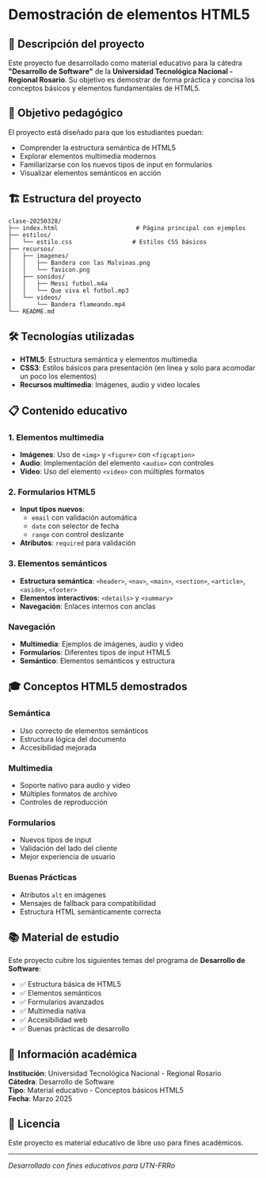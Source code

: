 # Demostración de elementos HTML5

## 📖 Descripción del proyecto

Este proyecto fue desarrollado como material educativo para la cátedra **"Desarrollo de Software"** de la **Universidad Tecnológica Nacional - Regional Rosario**. Su objetivo es demostrar de forma práctica y concisa los conceptos básicos y elementos fundamentales de HTML5.

## 🎯 Objetivo pedagógico

El proyecto está diseñado para que los estudiantes puedan:
- Comprender la estructura semántica de HTML5
- Explorar elementos multimedia modernos
- Familiarizarse con los nuevos tipos de input en formularios
- Visualizar elementos semánticos en acción

## 🏗️ Estructura del proyecto

```
clase-20250328/
├── index.html                      # Página principal con ejemplos
├── estilos/
│   └── estilo.css                 # Estilos CSS básicos
├── recursos/
│   ├── imagenes/
│   │   ├── Bandera con las Malvinas.png
│   │   └── favicon.png
│   ├── sonidos/
│   │   ├── Messi futbol.m4a
│   │   └── Que viva el futbol.mp3
│   └── videos/
│       └── Bandera flameando.mp4
└── README.md
```

## 🛠️ Tecnologías utilizadas

- **HTML5**: Estructura semántica y elementos multimedia
- **CSS3**: Estilos básicos para presentación (en línea y solo para acomodar un poco los elementos)
- **Recursos multimedia**: Imágenes, audio y video locales

## 📋 Contenido educativo

### 1. Elementos multimedia
- **Imágenes**: Uso de `<img>` y `<figure>` con `<figcaption>`
- **Audio**: Implementación del elemento `<audio>` con controles
- **Video**: Uso del elemento `<video>` con múltiples formatos

### 2. Formularios HTML5
- **Input tipos nuevos**: 
  - `email` con validación automática
  - `date` con selector de fecha
  - `range` con control deslizante
- **Atributos**: `required` para validación

### 3. Elementos semánticos
- **Estructura semántica**: `<header>`, `<nav>`, `<main>`, `<section>`, `<article>`, `<aside>`, `<footer>`
- **Elementos interactivos**: `<details>` y `<summary>`
- **Navegación**: Enlaces internos con anclas

### Navegación
- **Multimedia**: Ejemplos de imágenes, audio y video
- **Formularios**: Diferentes tipos de input HTML5
- **Semántico**: Elementos semánticos y estructura

## 🎓 Conceptos HTML5 demostrados

### Semántica
- Uso correcto de elementos semánticos
- Estructura lógica del documento
- Accesibilidad mejorada

### Multimedia
- Soporte nativo para audio y video
- Múltiples formatos de archivo
- Controles de reproducción

### Formularios
- Nuevos tipos de input
- Validación del lado del cliente
- Mejor experiencia de usuario

### Buenas Prácticas
- Atributos `alt` en imágenes
- Mensajes de fallback para compatibilidad
- Estructura HTML semánticamente correcta

## 📚 Material de estudio

Este proyecto cubre los siguientes temas del programa de **Desarrollo de Software**:

- ✅ Estructura básica de HTML5
- ✅ Elementos semánticos
- ✅ Formularios avanzados
- ✅ Multimedia nativa
- ✅ Accesibilidad web
- ✅ Buenas prácticas de desarrollo


## 👥 Información académica

**Institución**: Universidad Tecnológica Nacional - Regional Rosario  
**Cátedra**: Desarrollo de Software  
**Tipo**: Material educativo - Conceptos básicos HTML5  
**Fecha**: Marzo 2025  

## 📄 Licencia

Este proyecto es material educativo de libre uso para fines académicos.

---

*Desarrollado con fines educativos para UTN-FRRo*
